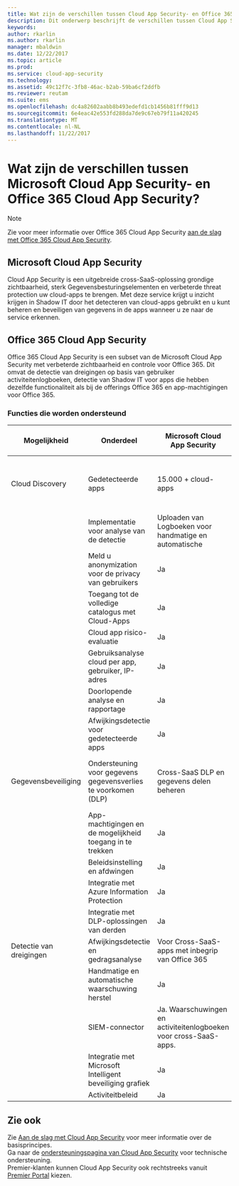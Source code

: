 ```yaml
---
title: Wat zijn de verschillen tussen Cloud App Security- en Office 365 Cloud App Security? | Microsoft Docs
description: Dit onderwerp beschrijft de verschillen tussen Cloud App Security- en Office 365 Cloud App Security.
keywords: 
author: rkarlin
ms.author: rkarlin
manager: mbaldwin
ms.date: 12/22/2017
ms.topic: article
ms.prod: 
ms.service: cloud-app-security
ms.technology: 
ms.assetid: 49c12f7c-3fb8-46ac-b2ab-59ba6cf2ddfb
ms.reviewer: reutam
ms.suite: ems
ms.openlocfilehash: dc4a82602aabb8b493edefd1cb1456b81fff9d13
ms.sourcegitcommit: 6e4eac42e553fd288da7de9c67eb79f11a420245
ms.translationtype: MT
ms.contentlocale: nl-NL
ms.lasthandoff: 11/22/2017
---
```

# <a name="what-are-the-differences-between-microsoft-cloud-app-security-and-office-365-cloud-app-security"></a>Wat zijn de verschillen tussen Microsoft Cloud App Security- en Office 365 Cloud App Security?

> [!NOTE]
> Zie voor meer informatie over Office 365 Cloud App Security [aan de slag met Office 365 Cloud App Security](https://support.office.com/article/Get-started-with-Advanced-Management-Security-d9ee4d67-f2b3-42b4-9c9e-c4529904990a).

## <a name="microsoft-cloud-app-security"></a>Microsoft Cloud App Security 

Cloud App Security is een uitgebreide cross-SaaS-oplossing grondige zichtbaarheid, sterk Gegevensbesturingselementen en verbeterde threat protection uw cloud-apps te brengen. Met deze service krijgt u inzicht krijgen in Shadow IT door het detecteren van cloud-apps gebruikt en u kunt beheren en beveiligen van gegevens in de apps wanneer u ze naar de service erkennen. 

## <a name="office-365-cloud-app-security"></a>Office 365 Cloud App Security

Office 365 Cloud App Security is een subset van de Microsoft Cloud App Security met verbeterde zichtbaarheid en controle voor Office 365. Dit omvat de detectie van dreigingen op basis van gebruiker activiteitenlogboeken, detectie van Shadow IT voor apps die hebben dezelfde functionaliteit als bij de offerings Office 365 en app-machtigingen voor Office 365.

### <a name="feature-support"></a>Functies die worden ondersteund

|Mogelijkheid|Onderdeel|Microsoft Cloud App Security|Office 365 Cloud App Security|
|----|----|----|----|
|Cloud Discovery|Gedetecteerde apps |15.000 + cloud-apps  |750 + cloud-apps Cloud-apps met een vergelijkbare functionaliteit op Office 365|
||Implementatie voor analyse van de detectie|Uploaden van Logboeken voor handmatige en automatische|Handmatige upload logboek|
||Meld u anonymization voor de privacy van gebruikers|Ja|Nee|
||Toegang tot de volledige catalogus met Cloud-Apps|Ja||
||Cloud app risico-evaluatie|Ja||
||Gebruiksanalyse cloud per app, gebruiker, IP-adres|Ja||
||Doorlopende analyse en rapportage|Ja||
||Afwijkingsdetectie voor gedetecteerde apps|Ja||
|Gegevensbeveiliging|Ondersteuning voor gegevens gegevensverlies te voorkomen (DLP)|Cross-SaaS DLP en gegevens delen beheren|Gebruikt bestaande Office DLP (beschikbaar in Office E3 en hoger)|
||App-machtigingen en de mogelijkheid toegang in te trekken|Ja|Ja|
||Beleidsinstelling en afdwingen|Ja||
||Integratie met Azure Information Protection |Ja||
||Integratie met DLP-oplossingen van derden|Ja||
|Detectie van dreigingen|Afwijkingsdetectie en gedragsanalyse|Voor Cross-SaaS-apps met inbegrip van Office 365|Voor Office 365-apps |
||Handmatige en automatische waarschuwing herstel|Ja|Ja|
||SIEM-connector|Ja. Waarschuwingen en activiteitenlogboeken voor cross-SaaS-apps.|Ja. Alleen waarschuwingen voor Office 365.|
||Integratie met Microsoft Intelligent beveiliging grafiek|Ja|Ja|
||Activiteitbeleid|Ja|Ja|



## <a name="see-also"></a>Zie ook  

Zie [Aan de slag met Cloud App Security](getting-started-with-cloud-app-security.md) voor meer informatie over de basisprincipes.    
Ga naar de [ondersteuningspagina van Cloud App Security](http://support.microsoft.com/oas/default.aspx?prid=16031) voor technische ondersteuning.   
Premier-klanten kunnen Cloud App Security ook rechtstreeks vanuit [Premier Portal](https://premier.microsoft.com/) kiezen.   

